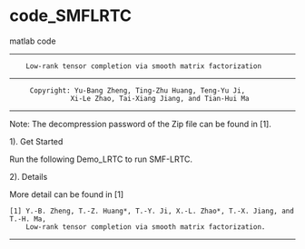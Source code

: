 # code_SMFLRTC
matlab code

******************************************************************************
        Low-rank tensor completion via smooth matrix factorization
******************************************************************************

         Copyright: Yu-Bang Zheng, Ting-Zhu Huang, Teng-Yu Ji, 
                   Xi-Le Zhao, Tai-Xiang Jiang, and Tian-Hui Ma
                   
******************************************************************************
  Note: The decompression password of the Zip file can be found in [1].

  1). Get Started
  
  Run the following Demo_LRTC to run SMF-LRTC.
  
  2). Details
  
  More detail can be found in [1]

    [1] Y.-B. Zheng, T.-Z. Huang*, T.-Y. Ji, X.-L. Zhao*, T.-X. Jiang, and T.-H. Ma,
        Low-rank tensor completion via smooth matrix factorization.
******************************************************************************
    
